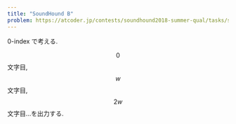 ```yaml
---
title: "SoundHound B"
problem: https://atcoder.jp/contests/soundhound2018-summer-qual/tasks/soundhound2018_summer_qual_b
---
```

0-index で考える.

$$ 0 $$ 文字目, $$ w $$ 文字目, $$ 2w $$ 文字目…を出力する.
